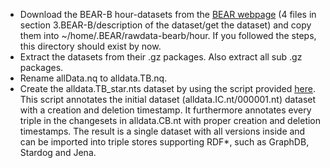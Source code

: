 * Download the BEAR-B hour-datasets from the [BEAR webpage](https://aic.ai.wu.ac.at/qadlod/bear.html) (4 files in section 3.BEAR-B/description of the dataset/get the dataset) and copy them into ~/home/.BEAR/rawdata-bearb/hour. If you followed the steps, this directory should exist by now.
* Extract the datasets from their .gz packages. Also extract all sub .gz packages.
* Rename allData.nq to alldata.TB.nq.
* Create the alldata.TB_star.nts dataset by using the script provided [here](https://github.com/GreenfishK/BEAR/blob/master/scripts/build_tb_rdf_star_dataset.py). This script annotates the initial dataset (alldata.IC.nt/000001.nt) dataset with a creation and deletion timestamp. It furthermore annotates every triple in the changesets in alldata.CB.nt with proper creation and deletion timestamps. The result is a single dataset with all versions inside and can be imported into triple stores supporting RDF*, such as GraphDB, Stardog and Jena.
